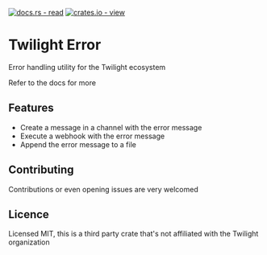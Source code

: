 [![docs.rs - read](https://img.shields.io/badge/docs.rs-view-000000?style=for-the-badge&logo=Docs.rs)](https://docs.rs/twilight-error/latest)
[![crates.io - view](https://img.shields.io/badge/crates.io-view-CB9E48?style=for-the-badge&logo=Rust)](https://crates.io/crates/twilight-error)

# Twilight Error
Error handling utility for the Twilight ecosystem

Refer to the docs for more

## Features
- Create a message in a channel with the error message
- Execute a webhook with the error message
- Append the error message to a file

## Contributing
Contributions or even opening issues are very welcomed

## Licence
Licensed MIT, this is a third party crate that's not affiliated with the Twilight organization
